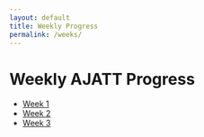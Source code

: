 ```yaml
---
layout: default
title: Weekly Progress
permalink: /weeks/
---
```


# Weekly AJATT Progress

- [Week 1](/week-1/)
- [Week 2](/week-2/)
- [Week 3](/week-3/)
